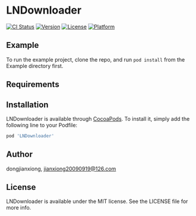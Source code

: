 # LNDownloader

[![CI Status](https://img.shields.io/travis/dongjianxiong/LNDownloader.svg?style=flat)](https://travis-ci.org/dongjianxiong/LNDownloader)
[![Version](https://img.shields.io/cocoapods/v/LNDownloader.svg?style=flat)](https://cocoapods.org/pods/LNDownloader)
[![License](https://img.shields.io/cocoapods/l/LNDownloader.svg?style=flat)](https://cocoapods.org/pods/LNDownloader)
[![Platform](https://img.shields.io/cocoapods/p/LNDownloader.svg?style=flat)](https://cocoapods.org/pods/LNDownloader)

## Example

To run the example project, clone the repo, and run `pod install` from the Example directory first.

## Requirements

## Installation

LNDownloader is available through [CocoaPods](https://cocoapods.org). To install
it, simply add the following line to your Podfile:

```ruby
pod 'LNDownloader'
```

## Author

dongjianxiong, jianxiong20090919@126.com

## License

LNDownloader is available under the MIT license. See the LICENSE file for more info.
